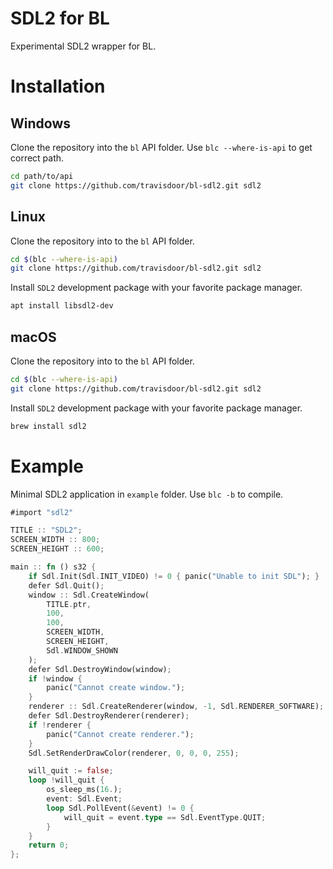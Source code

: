 # SDL2 for BL
Experimental SDL2 wrapper for BL.

# Installation
## Windows

Clone the repository into the `bl` API folder. Use `blc --where-is-api` to get correct path.
```bash
cd path/to/api
git clone https://github.com/travisdoor/bl-sdl2.git sdl2
```

## Linux

Clone the repository into to the `bl` API folder.
```bash
cd $(blc --where-is-api)
git clone https://github.com/travisdoor/bl-sdl2.git sdl2
```
Install `SDL2` development package with your favorite package manager.
```bash
apt install libsdl2-dev
```

## macOS
Clone the repository into to the `bl` API folder.
```bash
cd $(blc --where-is-api)
git clone https://github.com/travisdoor/bl-sdl2.git sdl2
```
Install `SDL2` development package with your favorite package manager.
```bash
brew install sdl2
```

# Example
Minimal SDL2 application in `example` folder. Use `blc -b` to compile.
```rust
#import "sdl2"

TITLE :: "SDL2";
SCREEN_WIDTH :: 800;
SCREEN_HEIGHT :: 600;

main :: fn () s32 {
    if Sdl.Init(Sdl.INIT_VIDEO) != 0 { panic("Unable to init SDL"); }
    defer Sdl.Quit();
    window :: Sdl.CreateWindow(
        TITLE.ptr,
        100,
        100,
        SCREEN_WIDTH,
        SCREEN_HEIGHT,
        Sdl.WINDOW_SHOWN
    );
    defer Sdl.DestroyWindow(window);
    if !window {
        panic("Cannot create window.");
    }
    renderer :: Sdl.CreateRenderer(window, -1, Sdl.RENDERER_SOFTWARE);
    defer Sdl.DestroyRenderer(renderer);
    if !renderer {
        panic("Cannot create renderer.");
    }
    Sdl.SetRenderDrawColor(renderer, 0, 0, 0, 255);

    will_quit := false;
    loop !will_quit {
        os_sleep_ms(16.);
        event: Sdl.Event;
        loop Sdl.PollEvent(&event) != 0 {
            will_quit = event.type == Sdl.EventType.QUIT;
        }
    }
    return 0;
};
```
